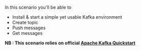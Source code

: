 In this scenario you'll be able to

- Install & start a simple yet usable Kafka environment
- Create topic
- Push messages
- Get messages

**NB : This scenario relies on official [Apache Kafka Quickstart](https://kafka.apache.org/quickstart)**